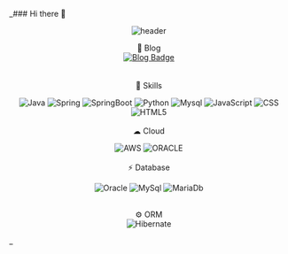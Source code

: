_### Hi there 👋

<!--
**zmffhqj714/zmffhqj714** is a ✨ _special_ ✨ repository because its `README.md` (this file) appears on your GitHub profile.

Here are some ideas to get you started:

- 🔭 I’m currently working on ...
- 🌱 I’m currently learning ...
- 👯 I’m looking to collaborate on ...
- 🤔 I’m looking for help with ...
- 💬 Ask me about ...
- 📫 How to reach me: ...
- 😄 Pronouns: ...
- ⚡ Fun fact: ...
-->
<div align="center">

![header](https://capsule-render.vercel.app/api?type=cylinder&color=22272d&height=100&section=header&text=Good%20to%20see%20you!&fontSize=50&fontColor=e7e7e7)
<br>

 📝 Blog
  <br>
[![Blog Badge](http://img.shields.io/badge/Past%20Blog-dcffe4?style=flat-square&logo=Naver&link=https://blog.naver.com/zmffhqj714)](https://blog.naver.com/zmffhqj714)
<br>
<br>
 <br>
🚀 Skills 
 <br>

![Java](https://img.shields.io/badge/Java-ED8B00?style=for-the-badge&logo=java&logoColor=white)
  ![Spring](https://img.shields.io/badge/Spring-6DB33F?style=for-the-badge&logo=spring&logoColor=white)
   ![SpringBoot](https://img.shields.io/badge/Spring-6DB33F?style=for-the-badge&logo=spring&logoColor=white)
  ![Python](https://img.shields.io/badge/python-3670A0?style=for-the-badge&logo=python&logoColor=ffdd54)
![Mysql](https://img.shields.io/badge/MySQL-00000F?style=for-the-badge&logo=mysql&logoColor=white)
 ![JavaScript](https://img.shields.io/badge/javascript-%23323330.svg?style=for-the-badge&logo=javascript&logoColor=%23F7DF1E)
  ![CSS](https://img.shields.io/badge/CSS-239120?&style=for-the-badge&logo=css3&logoColor=white)
![HTML5](https://img.shields.io/badge/HTML5-E34F26?style=for-the-badge&logo=html5&logoColor=white)
 <br> <br>
   ☁ Cloud 
 <br>
 
  ![AWS](https://img.shields.io/badge/Amazon_AWS-FF9900?style=for-the-badge&logo=amazonaws&logoColor=white)
    ![ORACLE](https://img.shields.io/badge/Oracle-F80000?style=for-the-badge&logo=oracle&logoColor=black)
   <br> <br>
  ⚡ Database
 <br>
 
  ![Oracle](https://img.shields.io/badge/Oracle-F80000?style=for-the-badge&logo=Oracle&logoColor=white)
  ![MySql](https://img.shields.io/badge/MySQL-005C84?style=for-the-badge&logo=mysql&logoColor=white)
  ![MariaDb](https://img.shields.io/badge/MariaDB-003545?style=for-the-badge&logo=mariadb&logoColor=white)
  <br>
  <br>
 
  ⚙️ ORM
 <br>
   ![Hibernate](https://img.shields.io/badge/Hibernate-59666C?style=for-the-badge&logo=Hibernate&logoColor=white)
 
</div>

_
